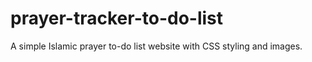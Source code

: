 # prayer-tracker-to-do-list
A simple Islamic prayer to-do list website with CSS styling and images.

